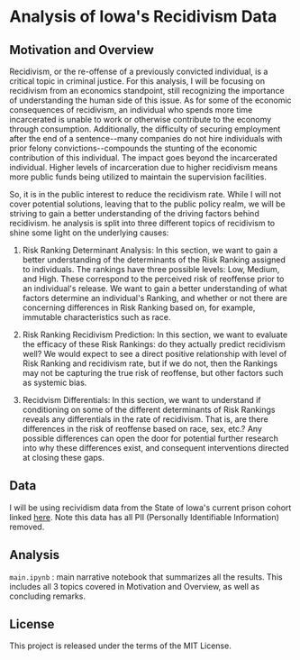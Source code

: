 # Analysis of Iowa's Recidivism Data 

## Motivation and Overview

Recidivism, or the re-offense of a previously convicted individual, is a critical topic in criminal justice. For this analysis, I will be focusing on recidivism from an economics standpoint, still recognizing the importance of understanding the human side of this issue. As for some of the economic consequences of recidivism, an individual who spends more time incarcerated is unable to work or otherwise contribute to the economy through consumption. Additionally, the difficulty of securing employment after the end of a sentence--many companies do not hire individuals with prior felony convictions--compounds the stunting of the economic contribution of this individual. The impact goes beyond the incarcerated individual. Higher levels of incarceration due to higher recidivism means more public funds being utilized to maintain the supervision facilities.

So, it is in the public interest to reduce the recidivism rate. While I will not cover potential solutions, leaving that to the public policy realm, we will be striving to gain a better understanding of the driving factors behind recidivism. he analysis is split into three different topics of recidivism to shine some light on the underlying causes:

1) Risk Ranking Determinant Analysis: In this section, we want to gain a better understanding of the determinants of the Risk Ranking assigned to individuals. The rankings have three possible levels: Low, Medium, and High. These correspond to the perceived risk of reoffense prior to an individual's release. We want to gain a better understanding of what factors determine an individual's Ranking, and whether or not there are concerning differences in Risk Ranking based on, for example, immutable characteristics such as race.

2) Risk Ranking Recidivism Prediction: In this section, we want to evaluate the efficacy of these Risk Rankings: do they actually predict recidivism well? We would expect to see a direct positive relationship with level of Risk Ranking and recidivism rate, but if we do not, then the Rankings may not be capturing the true risk of reoffense, but other factors such as systemic bias.

3) Recidvism Differentials: In this section, we want to understand if conditioning on some of the different determinants of Risk Rankings reveals any differentials in the rate of recidivism. That is, are there differences in the risk of reoffense based on race, sex, etc.? Any possible differences can open the door for potential further research into why these differences exist, and consequent interventions directed at closing these gaps.  

## Data 

I will be using recividism data from the State of Iowa's current prison cohort linked [here](https://data.iowa.gov/Correctional-System/Iowa-Prison-Recidivism-Status-Current-Cohort/msmx-x2q6). Note this data has all PII (Personally Identifiable Information) removed.

## Analysis

`main.ipynb` : main narrative notebook that summarizes all the results. This includes all 3 topics covered in Motivation and Overview, as well as concluding remarks. 

## License 

This project is released under the terms of the MIT License.
